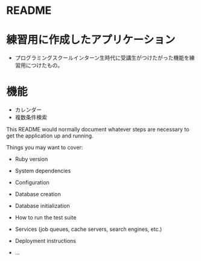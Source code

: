 # README

# 練習用に作成したアプリケーション
- プログラミングスクールインターン生時代に受講生がつけたがった機能を練習用につけたもの。

# 機能
- カレンダー
- 複数条件検索

This README would normally document whatever steps are necessary to get the
application up and running.

Things you may want to cover:

* Ruby version

* System dependencies

* Configuration

* Database creation

* Database initialization

* How to run the test suite

* Services (job queues, cache servers, search engines, etc.)

* Deployment instructions

* ...
